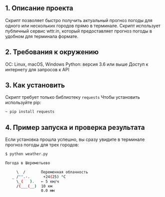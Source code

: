 ## 1. Описание проекта

Скрипт позволяет быстро получить актуальный прогноз погоды для одного или нескольких городов прямо в терминале.
Скрипт использует публичный сервис wttr.in, который предоставляет прогноз погоды в удобном для терминала формате.

## 2. Требования к окружению

ОС: Linux, macOS, Windows
Python: версия 3.6 или выше
Доступ к интернету для запросов к API

## 3. Как установить

Скрипт требует только библиотеку `requests`
Чтобы установить используйте pip:
```bash
~ pip install requests
```
## 4. Пример запуска и проверка результата

Если установка прошла успешно, вы сразу увидите в терминале прогноз погоды для трех городов:

```bash
$ python weather.py

Погода в Шереметьево

     \  /       Переменная облачность
   _ /"".-.      +24(25) °C
     \_(   ).   ← 5 км/ч
     /(___(__)  10 км
                0.0 мм
```
